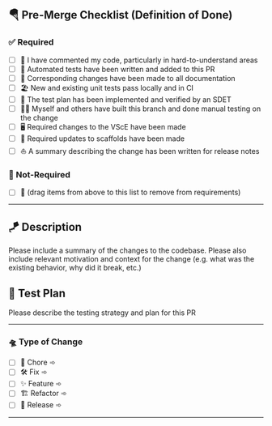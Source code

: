## 🪂 Pre-Merge Checklist (Definition of Done)

### ✅ Required

- [ ] 🐬 I have commented my code, particularly in hard-to-understand areas
- [ ] 🦀 Automated tests have been written and added to this PR
- [ ] 🤿 Corresponding changes have been made to all documentation
- [ ] 🏖️ New and existing unit tests pass locally and in CI
- [ ] 🔱 The test plan has been implemented and verified by an SDET
- [ ] 🏄‍♂️ Myself and others have built this branch and done manual testing on the change
- [ ] 🖥 Required changes to the VScE have been made
- [ ] 👷 Required updates to scaffolds have been made
- [ ] ⛵ A summary describing the change has been written for release notes

### 🙅 Not-Required

- [ ] 🛑 (drag items from above to this list to remove from requirements)

----------------------------------------------------------------------------------------------------------------------------

## 🪁 Description

Please include a summary of the changes to the codebase. Please also include relevant motivation and context for the change
(e.g. what was the existing behavior, why did it break, etc.)

## 🎢 Test Plan

Please describe the testing strategy and plan for this PR

----------------------------------------------------------------------------------------------------------------------------

### 🛸 Type of Change

- [ ] 🧹 Chore ➾
- [ ] 🛠️ Fix ➾
- [ ] ✨ Feature ➾
- [ ] 🏗️ Refactor ➾
- [ ] 🚀 Release ➾

----------------------------------------------------------------------------------------------------------------------------
